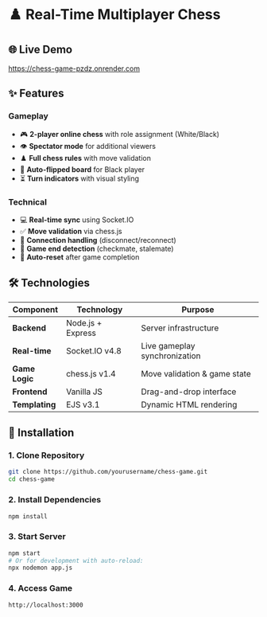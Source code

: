 # ♟️ Real-Time Multiplayer Chess

## 🌐 Live Demo  
  https://chess-game-pzdz.onrender.com

## ✨ Features

### Gameplay
- 🎮 **2-player online chess** with role assignment (White/Black)
- 👁️ **Spectator mode** for additional viewers
- ♟️ **Full chess rules** with move validation
- 🔄 **Auto-flipped board** for Black player
- ⏳ **Turn indicators** with visual styling

### Technical
- 💻 **Real-time sync** using Socket.IO
- ✅ **Move validation** via chess.js
- 📶 **Connection handling** (disconnect/reconnect)
- 🏁 **Game end detection** (checkmate, stalemate)
- 🔄 **Auto-reset** after game completion

## 🛠️ Technologies

| Component       | Technology          | Purpose                          |
|----------------|--------------------|----------------------------------|
| **Backend**    | Node.js + Express  | Server infrastructure           |
| **Real-time**  | Socket.IO v4.8     | Live gameplay synchronization   |
| **Game Logic** | chess.js v1.4      | Move validation & game state    |
| **Frontend**   | Vanilla JS         | Drag-and-drop interface         |
| **Templating** | EJS v3.1           | Dynamic HTML rendering          |

## 🚀 Installation

### 1. Clone Repository
```bash
git clone https://github.com/yourusername/chess-game.git
cd chess-game
```
### 2. Install Dependencies
```bash
npm install
```
### 3. Start Server
```bash
npm start
# Or for development with auto-reload:
npx nodemon app.js
```
### 4. Access Game
```bash
http://localhost:3000
```
